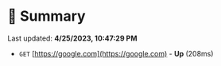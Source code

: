 # 📖 Summary
Last updated: **4/25/2023, 10:47:29 PM**

- `GET` [https://google.com](https://google.com) - **Up** (208ms)

